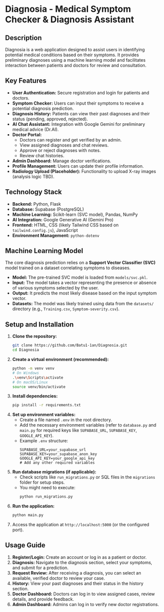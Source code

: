 # Diagnosia - Medical Symptom Checker & Diagnosis Assistant

## Description

Diagnosia is a web application designed to assist users in identifying potential medical conditions based on their symptoms. It provides preliminary diagnoses using a machine learning model and facilitates interaction between patients and doctors for review and consultation.

## Key Features

*   **User Authentication:** Secure registration and login for patients and doctors.
*   **Symptom Checker:** Users can input their symptoms to receive a potential diagnosis prediction.
*   **Diagnosis History:** Patients can view their past diagnoses and their status (pending, approved, rejected).
*   **AI Chat Assistant:** Integration with Google Gemini for preliminary medical advice (Dr.AI).
*   **Doctor Portal:**
    *   Doctors can register and get verified by an admin.
    *   View assigned diagnoses and chat reviews.
    *   Approve or reject diagnoses with notes.
    *   Review chat histories.
*   **Admin Dashboard:** Manage doctor verifications.
*   **Profile Management:** Users can update their profile information.
*   **Radiology Upload (Placeholder):** Functionality to upload X-ray images (analysis logic TBD).

## Technology Stack

*   **Backend:** Python, Flask
*   **Database:** Supabase (PostgreSQL)
*   **Machine Learning:** Scikit-learn (SVC model), Pandas, NumPy
*   **AI Integration:** Google Generative AI (Gemini Pro)
*   **Frontend:** HTML, CSS (likely Tailwind CSS based on `tailwind.config.js`), JavaScript
*   **Environment Management:** `python-dotenv`

## Machine Learning Model

The core diagnosis prediction relies on a **Support Vector Classifier (SVC)** model trained on a dataset correlating symptoms to diseases.

*   **Model:** The pre-trained SVC model is loaded from `models/svc.pkl`.
*   **Input:** The model takes a vector representing the presence or absence of various symptoms selected by the user.
*   **Output:** It predicts the most likely disease based on the input symptom vector.
*   **Datasets:** The model was likely trained using data from the `datasets/` directory (e.g., `Training.csv`, `Symptom-severity.csv`).

## Setup and Installation

1.  **Clone the repository:**
    ```bash
    git clone https://github.com/Batu1-1an/Diagnosia.git
    cd Diagnosia
    ```
2.  **Create a virtual environment (recommended):**
    ```bash
    python -m venv venv
    # On Windows
    .\venv\Scripts\activate
    # On macOS/Linux
    source venv/bin/activate
    ```
3.  **Install dependencies:**
    ```bash
    pip install -r requirements.txt
    ```
4.  **Set up environment variables:**
    *   Create a file named `.env` in the root directory.
    *   Add the necessary environment variables (refer to `database.py` and `main.py` for required keys like `SUPABASE_URL`, `SUPABASE_KEY`, `GOOGLE_API_KEY`).
    *   Example `.env` structure:
        ```dotenv
        SUPABASE_URL=your_supabase_url
        SUPABASE_KEY=your_supabase_anon_key
        GOOGLE_API_KEY=your_google_api_key
        # Add any other required variables
        ```
5.  **Run database migrations (if applicable):**
    *   Check scripts like `run_migrations.py` or SQL files in the `migrations` folder for setup steps.
    *   You might need to execute:
        ```bash
        python run_migrations.py
        ```
6.  **Run the application:**
    ```bash
    python main.py
    ```
7.  Access the application at `http://localhost:5000` (or the configured port).

## Usage Guide

1.  **Register/Login:** Create an account or log in as a patient or doctor.
2.  **Diagnosis:** Navigate to the diagnosis section, select your symptoms, and submit for a prediction.
3.  **Request Review:** After receiving a diagnosis, you can select an available, verified doctor to review your case.
4.  **History:** View your past diagnoses and their status in the history section.
5.  **Doctor Dashboard:** Doctors can log in to view assigned cases, review details, and provide feedback.
6.  **Admin Dashboard:** Admins can log in to verify new doctor registrations.
